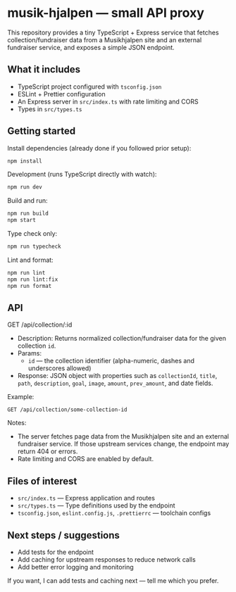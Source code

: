 # musik-hjalpen — small API proxy

This repository provides a tiny TypeScript + Express service that fetches collection/fundraiser data from a Musikhjalpen site and an external fundraiser service, and exposes a simple JSON endpoint.

## What it includes

- TypeScript project configured with `tsconfig.json`
- ESLint + Prettier configuration
- An Express server in `src/index.ts` with rate limiting and CORS
- Types in `src/types.ts`

## Getting started

Install dependencies (already done if you followed prior setup):

```bash
npm install
```

Development (runs TypeScript directly with watch):

```bash
npm run dev
```

Build and run:

```bash
npm run build
npm start
```

Type check only:

```bash
npm run typecheck
```

Lint and format:

```bash
npm run lint
npm run lint:fix
npm run format
```

## API

GET /api/collection/:id

- Description: Returns normalized collection/fundraiser data for the given collection `id`.
- Params:
	- `id` — the collection identifier (alpha-numeric, dashes and underscores allowed)
- Response: JSON object with properties such as `collectionId`, `title`, `path`, `description`, `goal`, `image`, `amount`, `prev_amount`, and date fields.

Example:

```http
GET /api/collection/some-collection-id
```

Notes:
- The server fetches page data from the Musikhjalpen site and an external fundraiser service. If those upstream services change, the endpoint may return 404 or errors.
- Rate limiting and CORS are enabled by default.

## Files of interest

- `src/index.ts` — Express application and routes
- `src/types.ts` — Type definitions used by the endpoint
- `tsconfig.json`, `eslint.config.js`, `.prettierrc` — toolchain configs

## Next steps / suggestions

- Add tests for the endpoint
- Add caching for upstream responses to reduce network calls
- Add better error logging and monitoring

If you want, I can add tests and caching next — tell me which you prefer.
